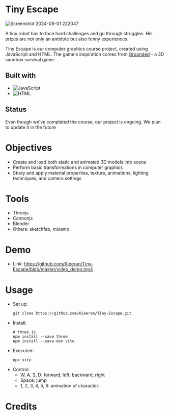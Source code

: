 # Tiny Escape

![Screenshot 2024-08-01 222047](https://github.com/user-attachments/assets/2224db83-1db2-41a9-b8f4-636f8ae199e5)

A tiny robot has to face hard challenges and go through struggles. His prizes are not only an antidote but also funny experiences.

Tiny Escape is our computer graphics course project, created using JavaScript and HTML. The game's inspiration comes from [Grounded](https://store.steampowered.com/app/962130/Grounded/) - a 3D sandbox survival game.

## Built with
- ![JavaScript](https://github.com/user-attachments/assets/d66ab75f-a5cf-44fc-91b4-9382ca87fc82)
- ![HTML](https://github.com/user-attachments/assets/07b93623-3776-4739-b645-073e9bb74411)

## Status
Even though we've completed the course, our project is ongoing. We plan to update it in the future

# Objectives
- Create and load both static and animated 3D models into scene
- Perform basic transformations in computer graphics
- Study and apply material properties, texture, animations, lighting techniques, and camera settings

# Tools
- Threejs
- Cannonjs
- Blender
- Others: sketchfab, mixamo

# Demo
- Link: https://github.com/Kieeran/Tiny-Escape/blob/master/video_demo.mp4
  
# Usage
- Set up:
  ```
  git clone https://github.com/Kieeran/Tiny-Escape.git
  ```
- Install:
  ```
  # three.js
  npm install --save three
  npm install --save-dev vite
  ```
- Executed:
  ```
  npx vite
  ```
- Control:
  + W, A, S, D: forward, left, backward, right
  + Space: jump
  + 1, 2, 3, 4, 5, 6: animation of character.

# Credits

